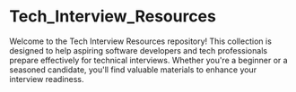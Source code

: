 # Tech_Interview_Resources
Welcome to the Tech Interview Resources repository! This collection is designed to help aspiring software developers and tech professionals prepare effectively for technical interviews. Whether you're a beginner or a seasoned candidate, you'll find valuable materials to enhance your interview readiness.

